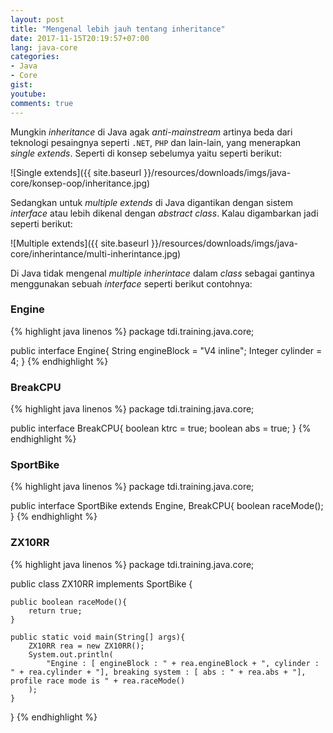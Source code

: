 ```yaml
---
layout: post
title: "Mengenal lebih jauh tentang inheritance"
date: 2017-11-15T20:19:57+07:00
lang: java-core
categories:
- Java
- Core
gist: 
youtube: 
comments: true
---
```


Mungkin _inheritance_ di Java agak _anti-mainstream_ artinya beda dari teknologi pesaingnya seperti `.NET`, `PHP` dan lain-lain, yang menerapkan _single extends_. Seperti di konsep sebelumya yaitu seperti berikut:

![Single extends]({{ site.baseurl }}/resources/downloads/imgs/java-core/konsep-oop/inheritance.jpg)

Sedangkan untuk _multiple extends_ di Java digantikan dengan sistem _interface_ atau lebih dikenal dengan _abstract class_. Kalau digambarkan jadi seperti berikut:

![Multiple extends]({{ site.baseurl }}/resources/downloads/imgs/java-core/inherintance/multi-inherintance.jpg)

Di Java tidak mengenal _multiple inherintace_ dalam _class_ sebagai gantinya menggunakan sebuah _interface_ seperti berikut contohnya:

### Engine

{% highlight java linenos %}
package tdi.training.java.core;

public interface Engine{
    String engineBlock = "V4 inline";
    Integer cylinder = 4;
}
{% endhighlight %}

### BreakCPU

{% highlight java linenos %}
package tdi.training.java.core;

public interface BreakCPU{
    boolean ktrc = true;
    boolean abs = true;
}
{% endhighlight %}

### SportBike

{% highlight java linenos %}
package tdi.training.java.core;

public interface SportBike extends Engine, BreakCPU{
    boolean raceMode();
}
{% endhighlight %}

### ZX10RR

{% highlight java linenos %}
package tdi.training.java.core;

public class ZX10RR implements SportBike {

    public boolean raceMode(){
        return true;
    }

    public static void main(String[] args){
        ZX10RR rea = new ZX10RR();
        System.out.println(
            "Engine : [ engineBlock : " + rea.engineBlock + ", cylinder : " + rea.cylinder + "], breaking system : [ abs : " + rea.abs + "], profile race mode is " + rea.raceMode()
        ); 	
    }
}
{% endhighlight %}

